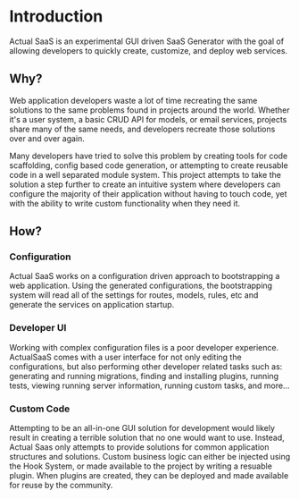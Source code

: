# Introduction

Actual SaaS is an experimental GUI driven SaaS Generator with the goal of allowing developers to quickly create, customize, and deploy web services.

## Why?
Web application developers waste a lot of time recreating the same solutions to the same problems found in projects around the world. Whether it's a user system, a basic CRUD API for models, or email services, projects share many of the same needs, and developers recreate those solutions over and over again.

Many developers have tried to solve this problem by creating tools for code scaffolding, config based code generation, or attempting to create reusable code in a well separated module system. This project attempts to take the solution a step further to create an intuitive system where developers can configure the majority of their application without having to touch code, yet with the ability to write custom functionality when they need it.

## How?
### Configuration
Actual SaaS works on a configuration driven approach to bootstrapping a web application. Using the generated configurations, the bootstrapping system will read all of the settings for routes, models, rules, etc and generate the services on application startup.

### Developer UI
Working with complex configuration files is a poor developer experience. ActualSaaS comes with a user interface for not only editing the configurations, but also performing other developer related tasks such as: generating and running migrations, finding and installing plugins, running tests, viewing running server information, running custom tasks, and more...

### Custom Code
Attempting to be an all-in-one GUI solution for development would likely result in creating a terrible solution that no one would want to use. Instead, Actual Saas only attempts to provide solutions for common application structures and solutions. Custom business logic can either be injected using the Hook System, or made available to the project by writing a resuable plugin. When plugins are created, they can be deployed and made available for reuse by the community.